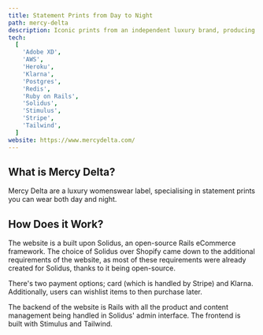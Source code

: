 ```yaml
---
title: Statement Prints from Day to Night
path: mercy-delta
description: Iconic prints from an independent luxury brand, producing small sustainable collections that suit every woman, and can be worn year after year.
tech:
  [
    'Adobe XD',
    'AWS',
    'Heroku',
    'Klarna',
    'Postgres',
    'Redis',
    'Ruby on Rails',
    'Solidus',
    'Stimulus',
    'Stripe',
    'Tailwind',
  ]
website: https://www.mercydelta.com/
---
```


## What is Mercy Delta?

Mercy Delta are a luxury womenswear label, specialising in statement prints you can wear both day and night.

## How Does it Work?

The website is a built upon Solidus, an open-source Rails eCommerce framework. The choice of Solidus over Shopify came down to the additional requirements of the website, as most of these requirements were already created for Solidus, thanks to it being open-source.

There's two payment options; card (which is handled by Stripe) and Klarna. Additionally, users can wishlist items to then purchase later.

The backend of the website is Rails with all the product and content management being handled in Solidus' admin interface. The frontend is built with Stimulus and Tailwind.

